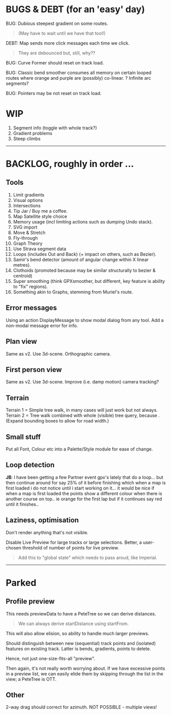 
# BUGS & DEBT (for an 'easy' day)

BUG: Dubious steepest gradient on some routes. 
> (May have to wait until we have that tool!)

DEBT: Map sends more click messages each time we click. 
> They are debounced but, still, why??

BUG: Curve Former should reset on track load.

BUG: Classic bend smoother consumes all memory on certain looped routes where
orange and purple are (possibly) co-linear.
? Infinite arc segments?

BUG: Pointers may be not reset on track load.

# WIP

1. Segment info (toggle with whole track?)
2. Gradient problems
3. Steep climbs

---

# BACKLOG, roughly in order ...

## Tools

1. Limit gradients
2. Visual options
3. Intersections
4. Tip Jar / Buy me a coffee.
5. Map Satellite style choice
6. Memory usage (incl limiting actions such as dumping Undo stack).
7. SVG import
8. Move & Stretch
9. Fly-through
10. Graph Theory
11. Use Strava segment data
12. Loops (includes Out and Back) (+ impact on others, such as Bezier).
13. Samir's bend detector (amount of angular change within X linear metres).
14. Clothoids (promoted because may be similar structurally to bezier & centroid)
15. Super smoothing  (think GPXsmoother, but different, key feature is ability to "fix" regions).
16. Something akin to Graphs, stemming from Muriel's route.

## Error messages

Using an action DisplayMessage to show modal dialog from any tool. 
Add a non-modal message error for info.

## Plan view

Same as v2. Use 3d-scene. Orthographic camera.

## First person view

Same as v2. Use 3d-scene. Improve (i.e. damp motion) camera tracking?

## Terrain

Terrain 1 = Simple tree walk, in many cases will just work but not always.
Terrain 2 = Tree walk combined with whole (visible) tree query, because <track loops>.
(Expand bounding boxes to allow for road width.)

## Small stuff

Put all Font, Colour etc into a Palette/Style module for ease of change.

## Loop detection

**JB**: I have been getting a few Partner event gpx's lately that do a loop... but then continue around for say 25% of it before finishing which when a map is first loaded i do not notice until i start working on it... it would be nice if when a map is first loaded the points show a different colour when there is another course on top.. ie orange for the first lap but if it continues say red until it finishes..

## Laziness, optimisation

Don't render anything that's not visible.

Disable Live Preview for large tracks or large selections.
Better, a user-chosen threshold of number of points for live preview.
> Add this to "global state" which needs to pass aroud, like Imperial.

---

# Parked

## Profile preview

This needs previewData to have a PeteTree so we can derive distances.
> We can always derive startDistance using startFrom.

This will also allow elision, so ability to handle much larger previews.

Should distinguish between new (sequential) track points and (isolated) features
on existing track. Latter is bends, gradients, points to delete.

Hence, not just one-size-fits-all "preview".

Then again, it's not really worth worrying about. If we have excessive points
in a preview list, we can easily elide them by skipping through the list in the
view; a PeteTree is OTT.

## Other 

2-way drag should correct for azimuth. NOT POSSIBLE - multiple views!

